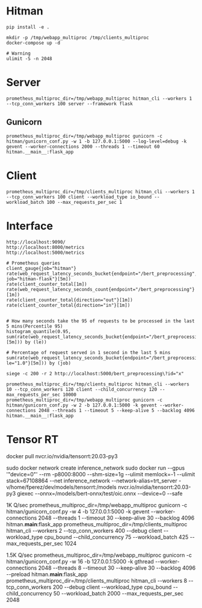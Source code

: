 # Hitman

```shell script
pip install -e .
```

```shell script
mkdir -p /tmp/webapp_multiproc /tmp/clients_multiproc
docker-compose up -d
```

```shell script
# Warning
ulimit -S -n 2048
```

# Server

```shell script
prometheus_multiproc_dir=/tmp/webapp_multiproc hitman_cli --workers 1 --tcp_conn_workers 100 server --framework flask
```

## Gunicorn
```shell script
prometheus_multiproc_dir=/tmp/webapp_multiproc gunicorn -c hitman/gunicorn_conf.py -w 1 -b 127.0.0.1:5000 --log-level=debug -k gevent --worker-connections 2000 --threads 1 --timeout 60 hitman.__main__:flask_app
```

# Client

```shell script
prometheus_multiproc_dir=/tmp/clients_multiproc hitman_cli --workers 1 --tcp_conn_workers 100 client --workload_type io_bound --workload_batch 100 --max_requests_per_sec 1
```

# Interface

```shell script
http://localhost:9090/
http://localhost:8000/metrics
http://localhost:5000/metrics
```

```shell script
# Prometheus queries
client_gauge{job="hitman"}
rate(web_request_latency_seconds_bucket{endpoint="/bert_preprocessing", job="hitman-flask"}[5m])
rate(client_counter_total[1m])
rate(web_request_latency_seconds_count{endpoint="/bert_preprocessing"}[1m])
rate(client_counter_total{direction="out"}[1m])
rate(client_counter_total{direction="in"}[1m])


# How many seconds take the 95 of requests to be processed in the last 5 mins(Percentile 95)
histogram_quantile(0.95, sum(rate(web_request_latency_seconds_bucket{endpoint="/bert_preprocessing"}[5m])) by (le))

# Percentage of request served in 1 second in the last 5 mins
sum(rate(web_request_latency_seconds_bucket{endpoint="/bert_preprocessing", le="1.0"}[5m])) by (job)
```

```shell script
siege -c 200 -r 2 http://localhost:5000/bert_preprocessing\?id="x"
```

```shell script
prometheus_multiproc_dir=/tmp/clients_multiproc hitman_cli --workers 10 --tcp_conn_workers 120 client --child_concurrency 120 --max_requests_per_sec 10000
prometheus_multiproc_dir=/tmp/webapp_multiproc gunicorn -c hitman/gunicorn_conf.py -w 2 -b 127.0.0.1:5000 -k gevent --worker-connections 2048 --threads 1 --timeout 5 --keep-alive 5 --backlog 4096  hitman.__main__:flask_app
```


# Tensor RT
docker pull nvcr.io/nvidia/tensorrt:20.03-py3

sudo docker network create inference_network
sudo docker run --gpus '"device=0"' --rm -p8000:8000 --shm-size=1g --ulimit  memlock=-1 --ulimit stack=67108864 --net inference_network --network-alias=trt_server -v/home/fperez/dev/models/tensorrt:/models nvcr.io/nvidia/tensorrt:20.03-py3 giexec --onnx=/models/bert-onnx/test/oic.onnx --device=0 --safe




1K Q/sec
prometheus_multiproc_dir=/tmp/webapp_multiproc gunicorn -c hitman/gunicorn_conf.py -w 4 -b 127.0.0.1:5000 -k gevent --worker-connections 2048 --threads 1 --timeout 30 --keep-alive 30 --backlog 4096  hitman.__main__:flask_app
prometheus_multiproc_dir=/tmp/clients_multiproc hitman_cli --workers 2 --tcp_conn_workers 400 --debug client --workload_type cpu_bound --child_concurrency 75 --workload_batch 425 --max_requests_per_sec 1024

1.5K Q/sec
prometheus_multiproc_dir=/tmp/webapp_multiproc gunicorn -c hitman/gunicorn_conf.py -w 16 -b 127.0.0.1:5000 -k gthread --worker-connections 2048 --threads 8 --timeout 30 --keep-alive 30 --backlog 4096  --preload hitman.__main__:flask_app
prometheus_multiproc_dir=/tmp/clients_multiproc hitman_cli --workers 8 --tcp_conn_workers 200 --debug client --workload_type cpu_bound --child_concurrency 50 --workload_batch 2000 --max_requests_per_sec 2048